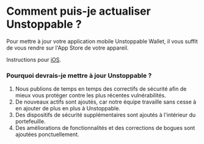 # Comment puis-je actualiser Unstoppable ?

Pour mettre à jour votre application mobile Unstoppable Wallet, il vous suffit de vous rendre sur l'App Store de votre appareil.

Instructions pour [iOS](https://support.apple.com/en-us/HT202180).

### Pourquoi devrais-je mettre à jour Unstoppable ?

1. Nous publions de temps en temps des correctifs de sécurité afin de mieux vous protéger contre les plus récentes vulnérabilités.
2. De nouveaux actifs sont ajoutés, car notre équipe travaille sans cesse à en ajouter de plus en plus à Unstoppable.
3. Des dispositifs de sécurité supplémentaires sont ajoutés à l'intérieur du portefeuille.
4. Des améliorations de fonctionnalités et des corrections de bogues sont ajoutées ponctuellement.


